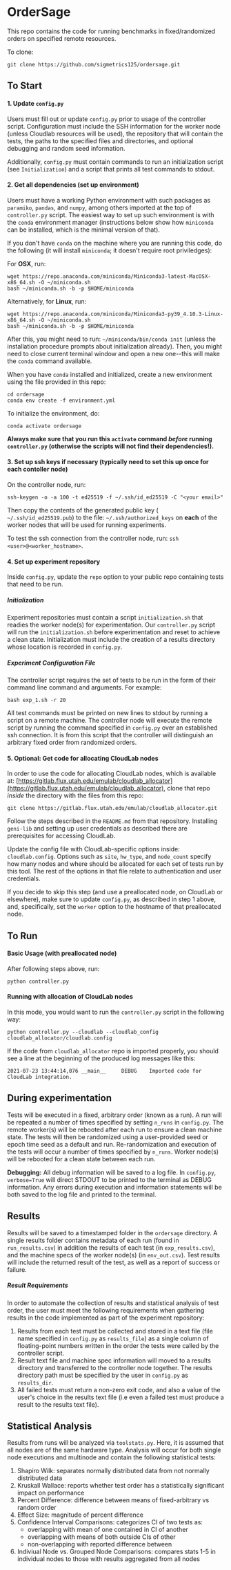 # OrderSage

This repo contains the code for running benchmarks in fixed/randomized orders on specified remote resources.

To clone: 
```
git clone https://github.com/sigmetrics125/ordersage.git
```

## To Start

#### 1. Update `config.py`

Users must fill out or update `config.py` prior to usage of the controller script. Configuration must include the SSH information for the worker node (unless Cloudlab resources will be used), the repository that will contain the tests, the paths to the specified files and directories, and optional debugging and random seed information.

Additionally, `config.py` must contain commands to run an initialization script (see `Initialization`) and a script that prints all test commands to stdout.

#### 2. Get all dependencies (set up environment)

Users must have a working Python environment with such packages as `paramiko`, `pandas`, and `numpy`, among others imported at the top of `controller.py` script. The easiest way to set up such environment is with the `conda` environment manager (instructions below show how `miniconda` can be installed, which is the minimal version of that).

If you don't have `conda` on the machine where you are running this code, do the following (it will install `miniconda`; it doesn't require root priviledges):

For **OSX**, run:
```
wget https://repo.anaconda.com/miniconda/Miniconda3-latest-MacOSX-x86_64.sh -O ~/miniconda.sh
bash ~/miniconda.sh -b -p $HOME/miniconda
```

Alternatively, for **Linux**, run:
```
wget https://repo.anaconda.com/miniconda/Miniconda3-py39_4.10.3-Linux-x86_64.sh -O ~/miniconda.sh
bash ~/miniconda.sh -b -p $HOME/miniconda
```

After this, you might need to run: `~/miniconda/bin/conda init` (unless the installation procedure prompts about initialization already). Then, you might need to close current terminal window and open a new one--this will make the `conda` command available.

When you have `conda` installed and initialized, create a new environment using the file provided in this repo:

```
cd ordersage 
conda env create -f environment.yml
```

To initialize the environment, do: 
```
conda activate ordersage 
```

**Always make sure that you run this `activate` command *before* running `controller.py` (otherwise the scripts will not find their dependencies!).**

#### 3. Set up ssh keys if necessary (typically need to set this up once for each contoller node)

On the controller node, run:
```
ssh-keygen -o -a 100 -t ed25519 -f ~/.ssh/id_ed25519 -C "<your email>"
```
Then copy the contents of the generated public key (` ~/.ssh/id_ed25519.pub`) to the file: `~/.ssh/authorized_keys` on **each** of the worker nodes that will be used for running experiments.

To test the ssh connection from the controller node, run: `ssh <user>@<worker_hostname>`.

#### 4. Set up experiment repository

Inside `config.py`, update the `repo` option to your public repo containing tests that need to be run.

##### Initialization

Experiment repositories must contain a script `initialization.sh` that readies the worker node(s) for experimentation. Our `controller.py` script will run the `initialization.sh` before experimentation and reset to achieve a clean state. Initialization must include the creation of a results directory whose location is recorded in `config.py`.

##### Experiment Configuration File

The controller script requires the set of tests to be run in the form of their command line command and arguments. For example:

```
bash exp_1.sh -r 20
```

All test commands must be printed on new lines to stdout by running a script on a remote machine. The controller node will execute the remote script by running the command specified in `config.py` over an established ssh connection. It is from this script that the controller will distinguish an arbitrary fixed order from randomized orders.

#### 5. Optional: Get code for allocating CloudLab nodes

In order to use the code for allocating CloudLab nodes, which is available at:
[https://gitlab.flux.utah.edu/emulab/cloudlab_allocator](https://gitlab.flux.utah.edu/emulab/cloudlab_allocator),
clone that repo *inside* the directory with the files from this repo:
```
git clone https://gitlab.flux.utah.edu/emulab/cloudlab_allocator.git
```  

Follow the steps described in the `README.md` from that repository.
Installing `geni-lib` and setting up user credentials as described there are prerequisites for accessing CloudLab.

Update the config file with CloudLab-specific options inside: `cloudlab.config`.
Options such as `site`, `hw_type`, and `node_count` specify how many nodes and where should be allocated for each set of tests run by this tool.
The rest of the options in that file relate to authentication and user credentials.

If you decide to skip this step (and use a preallocated node, on CloudLab or elsewhere),
make sure to update `config.py`, as described in step 1 above, and, specifically,
set the `worker` option to the hostname of that preallocated node.

## To Run

#### Basic Usage (with preallocated node)

After following steps above, run:

```
python controller.py
```

#### Running with allocation of CloudLab nodes

In this mode, you would want to run the `controller.py` script in the following way:

```
python controller.py --cloudlab --cloudlab_config cloudlab_allocator/cloudlab.config
```

If the code from `cloudlab_allocator` repo is imported properly,
you should see a line at the beginning of the produced log messages like this:

```
2021-07-23 13:44:14,076 __main__     DEBUG    Imported code for CloudLab integration.
```

## During experimentation

Tests will be executed in a fixed, arbitrary order (known as a run). A run will be repeated a number of times specified by setting `n_runs` in `config.py`. The remote worker(s) will be rebooted after each run to ensure a clean machine state. The tests will then be randomized using a user-provided seed or epoch time seed as a default and run. Re-randomization and execution of the tests will occur a number of times specified by `n_runs`. Worker node(s) will be rebooted for a clean state between each run.

**Debugging:** All debug information will be saved to a log file. In `config.py`, `verbose=True` will direct STDOUT to be printed to the terminal as DEBUG information. Any errors during execution and information statements will be both saved to the log file and printed to the terminal.

## Results

Results will be saved to a timestamped folder in the `ordersage` directory. A single results folder contains metadata of each run (found in `run_results.csv`) in addition the results of each test (in `exp_results.csv`), and the machine specs of the worker node(s) (in `env_out.csv`). Test results will include the returned result of the test, as well as a report of success or failure.

##### Result Requirements

In order to automate the collection of results and statistical analysis of test order, the user must meet the following requirements when gathering results in the code implemented as part of the experiment repository:

1. Results from each test must be collected and stored in a text file (file name specified in `config.py` as `results_file`) as a single column of floating-point numbers written in the order the tests were called by the controller script.
2. Result text file and machine spec information will moved to a results directory and transferred to the controller node together. The results directory path must be specified by the user in `config.py` as `results_dir`.
3. All failed tests must return a non-zero exit code, and also a value of the user's choice in the results text file (i.e even a failed test must produce a result to the results text file).

## Statistical Analysis

Results from runs will be analyzed via `toolstats.py`. Here, it is assumed that all nodes are of the same hardware type. Analysis will occur for both single node executions and multinode and contain the following statistical tests:

1. Shapiro Wilk: separates normally distributed data from not normally distributed data
2. Kruskall Wallace: reports whether test order has a statistically significant impact on performance
3. Percent Difference: difference between means of fixed-arbitrary vs random order
4. Effect Size: magnitude of percent difference
5. Confidence Interval Comparisons: categorizes CI of two tests as: 
    - overlapping with mean of one contained in CI of another
    - overlapping with means of both outside CIs of other
    - non-overlapping with reported difference between
6. Indiviual Node vs. Grouped Node Comparisons: compares stats 1-5 in individual nodes to those with results aggregated from all nodes
